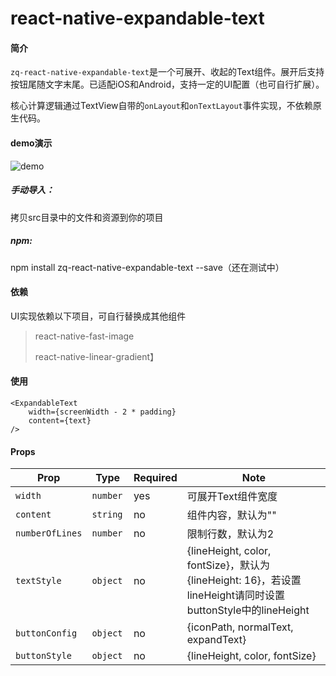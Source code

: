 # react-native-expandable-text

#### 简介
```zq-react-native-expandable-text```是一个可展开、收起的Text组件。展开后支持按钮尾随文字末尾。已适配iOS和Android，支持一定的UI配置（也可自行扩展）。

核心计算逻辑通过TextView自带的```onLayout```和```onTextLayout```事件实现，不依赖原生代码。

#### demo演示
![demo](./Expand.gif)

##### 手动导入：
拷贝src目录中的文件和资源到你的项目

##### npm:
npm install zq-react-native-expandable-text --save（还在测试中）

#### 依赖
UI实现依赖以下项目，可自行替换成其他组件
>react-native-fast-image
>
>react-native-linear-gradient】

#### 使用
```
<ExpandableText
	width={screenWidth - 2 * padding}
	content={text}
/>
```

#### Props

| Prop | Type | Required | Note |
|---|---|---|---|
| `width` | `number` | yes | 可展开Text组件宽度
| `content` | `string` | no | 组件内容，默认为""
| `numberOfLines` | `number` | no | 限制行数，默认为2
| `textStyle` | `object` | no | {lineHeight, color, fontSize}，默认为{lineHeight: 16}，若设置lineHeight请同时设置buttonStyle中的lineHeight
| `buttonConfig` | `object` | no | {iconPath, normalText, expandText}
| `buttonStyle` | `object ` | no | {lineHeight, color, fontSize}





